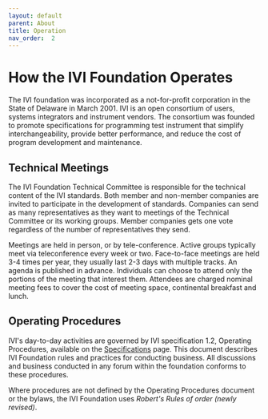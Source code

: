 ```yaml
---
layout: default
parent: About
title: Operation
nav_order:  2
---
```


# How the IVI Foundation Operates

The IVI foundation was incorporated as a not-for-profit corporation in
the State of Delaware in March 2001. IVI is an open consortium of users,
systems integrators and instrument vendors. The consortium was founded
to promote specifications for programming test instrument that simplify
interchangeability, provide better performance, and reduce the cost of
program development and maintenance.

##  Technical Meetings

The IVI Foundation Technical Committee is responsible for the technical 
content of the IVI standards. Both member and non-member companies are
invited to participate in the development of standards.  Companies can send as many representatives as they want to
meetings of the Technical Committee or its working groups.  Member companies gets
one vote regardless of the number of representatives they send. 

Meetings are
held in person, or by tele-conference. Active groups typically 
meet via teleconference every week or two.  Face-to-face meetings
are held 3-4 times per year, they usually last 2-3 days with multiple
tracks.  An agenda is published in advance. Individuals can choose to
attend only the portions of the meeting that interest them. Attendees are
charged nominal meeting fees to cover the cost of meeting space,
continental breakfast and lunch.

## Operating Procedures

IVI's day-to-day activities are governed by IVI specification 1.2,
Operating Procedures, available on the
[Specifications](../specifications/default.html) 
page. This document
describes IVI Foundation rules and practices for conducting business.
All discussions and business conducted in any forum within the
foundation conforms to these procedures.

Where procedures are not defined by the Operating Procedures document or
the bylaws, the IVI Foundation uses *Robert's Rules of order (newly
revised)*.


